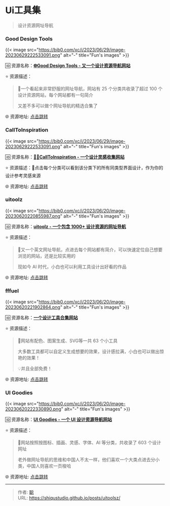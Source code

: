 # Ui工具集


> 设计资源网址导航

<!--more-->

### Good Design Tools

{{< image src="https://bib0.com/xc/i/2023/06/29/image-20230629222533091.png" alt="-"  title="Fun's images" >}}    

🆔  资源名称：[**🌐Good Design Tools - 又一个设计资源导航网站**](https://www.gooddesign.tools/)

⭐️  资源描述：

>📄一个看起来非常舒服的网址导航，网站有 25 个分类共收录了超过 100 个设计资源网站，每个网站都有一句简介
>
>又差不多可以做个网址导航的精选合集了

🌐 资源地址: [点击跳转](https://www.gooddesign.tools/)

### CallToInspiration

{{< image src="https://bib0.com/xc/i/2023/06/29/image-20230629222533091.png" alt="-"  title="Fun's images" >}}    

🆔  资源名称：[**👩‍🎨CallToInspiration - 一个设计灵感收集网站**](https://calltoinspiration.com/)

⭐️  资源描述：📄点击每个分类可以看到该分类下的所有同类型界面设计，作为你的设计参考灵感来源

🌐 资源地址: [点击跳转](https://calltoinspiration.com/)

### uitoolz

{{< image src="https://bib0.com/xc/i/2023/06/20/image-20230620220855987.png" alt="-"  title="Fun's images" >}}    

🆔  资源名称：[**uitoolz - 一个包含 1000+ 设计资源的网址导航**](https://uitoolz.com/)

⭐️  资源描述：

> 📄又一个英文网址导航，点进去每个网站都有简介，可以快速定位自己想要浏览的网站，还是比较实用的
>
> 现如今 AI 时代，小白也可以利用工具设计出好看的作品

🌐 资源地址: [点击跳转](https://uitoolz.com/)

### fffuel 

{{< image src="https://bib0.com/xc/i/2023/06/20/image-20230620221902864.png" alt="-"  title="Fun's images" >}}    

🆔  资源名称：[**一个设计工具合集网站**](https://fffuel.co/)

⭐️  资源描述：

> 📄网站有配色、图案生成、SVG等一共 63 个小工具
>
> 大多数工具都可以自定义生成想要的效果，设计感拉满，小白也可以做出惊艳的效果！
>
> 💡并且全部免费！

🌐 资源地址: [点击跳转](https://fffuel.co/)

### UI Goodies 

{{< image src="https://bib0.com/xc/i/2023/06/20/image-20230620222330890.png" alt="-"  title="Fun's images" >}}    

🆔  资源名称：[**UI Goodies - 一个 UI 设计资源导航网站**](https://uigoodies.com/)

⭐️  资源描述：

> 📄网站按照按图标、插画、灵感、字体、AI 等分类，共收录了 603 个设计网址
>
> 老外做网址导航的思维和中国人不太一样，他们喜欢一个大类点进去分小类，中国人则喜欢一页梭哈

🌐 资源地址: [点击跳转](https://uigoodies.com/)


---

> 作者: [聪](/about)  
> URL: https://shiqustudio.github.io/posts/uitoolsz/  

